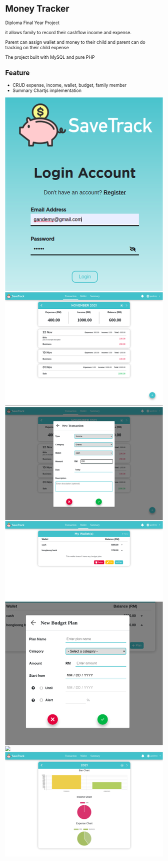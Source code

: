 # Money Tracker 
Diploma Final Year Project 

it allows family to record their cashflow income and expense.

Parent can assign wallet and money to their child and parent can do tracking on their child expense

The project built with MySQL and pure PHP

## Feature
- CRUD expense, income, wallet, budget, family member
- Summary Chartjs implementation
 
 ![](/images/login.png)
 ![](/images/transactions.png)
 ![](/images/add_transaction.png)
 ![](images/wallet.png)
 ![](/images/add_budget_allert.png)
 ![](/images/profile.png)
 ![](/images/summary.png)